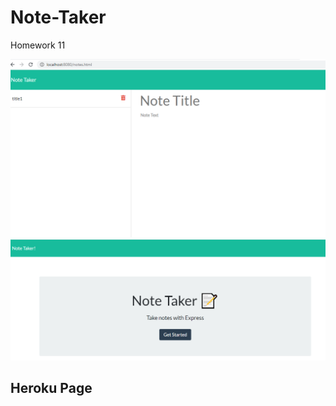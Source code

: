 # Note-Taker
 Homework 11


![page-1](public/assets/images/Capture.PNG)
![page-2](public/assets/images/Capture-2.PNG)

## Heroku Page

